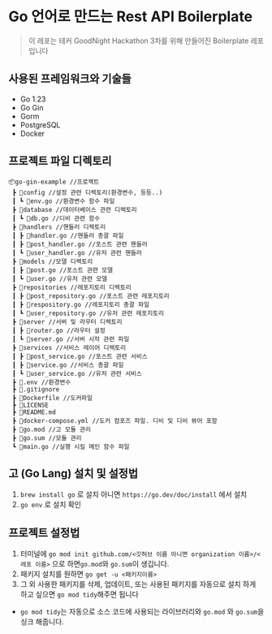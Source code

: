 # Go 언어로 만드는 Rest API Boilerplate

> 이 레포는 테커 GoodNight Hackathon 3차를 위해 만들어진 Boilerplate 레포 입니다

## 사용된 프레임워크와 기술들
- Go 1.23
- Go Gin
- Gorm
- PostgreSQL
- Docker

## 프로젝트 파일 디렉토리
```
📦go-gin-example //프로젝트
 ┣ 📂config //설정 관련 디렉토리(환경변수, 등등..)
 ┃ ┗ 📜env.go //환경변수 함수 파일
 ┣ 📂database //데이터베이스 관련 디렉토리
 ┃ ┗ 📜db.go //디비 관련 함수
 ┣ 📂handlers //핸들러 디렉토리
 ┃ ┣ 📜handler.go //핸들러 총괄 파일
 ┃ ┣ 📜post_handler.go //포스트 관련 핸들러
 ┃ ┗ 📜user_handler.go //유저 관련 핸들러
 ┣ 📂models //모델 디렉토리
 ┃ ┣ 📜post.go //포스트 관련 모델
 ┃ ┗ 📜user.go //유저 관련 모델
 ┣ 📂repositories //레포지토리 디렉토리
 ┃ ┣ 📜post_repository.go //포스트 관련 레포지토리
 ┃ ┣ 📜respository.go //레포지토리 총괄 파일
 ┃ ┗ 📜user_repository.go //유저 관련 레포지토리
 ┣ 📂server //서버 및 라우터 디렉토리
 ┃ ┣ 📜router.go //라우터 설정
 ┃ ┗ 📜server.go //서버 시작 관련 파일
 ┣ 📂services //서비스 레이어 디렉토리
 ┃ ┣ 📜post_service.go //포스트 관련 서비스
 ┃ ┣ 📜service.go //서비스 총괄 파일
 ┃ ┗ 📜user_service.go //유저 관련 서비스
 ┣ 📜.env //환경변수
 ┣ 📜.gitignore
 ┣ 📜Dockerfile //도커파일
 ┣ 📜LICENSE
 ┣ 📜README.md
 ┣ 📜docker-compose.yml //도커 컴포즈 파일. 디비 및 디비 뷰어 포함
 ┣ 📜go.mod //고 모듈 관리
 ┣ 📜go.sum //모듈 관리
 ┗ 📜main.go //실행 시킬 메인 함수 파일
 ``` 

## 고 (Go Lang) 설치 및 설정법
1. `brew install go` 로 설치 아니면 `https://go.dev/doc/install` 에서 설치
2. `go env` 로 설치 확인

## 프로젝트 설정법
1. 터미널에 `go mod init github.com/<깃허브 이름 아니면 organization 이름>/<레포 이름>` 으로 하면`go.mod`와 `go.sum`이 생깁니다.
2. 패키지 설치를 원하면 `go get -u <패키지이름>`
3. 그 외 사용한 패키지를 삭제, 업데이트, 또는 사용된 패키지를 자동으로 설치 하게 하고 싶으면 `go mod tidy`해주면 됩니다
- `go mod tidy`는 자동으로 소스 코드에 사용되는 라이브러리와 `go.mod` 와 `go.sum`을 싱크 해줍니다.
